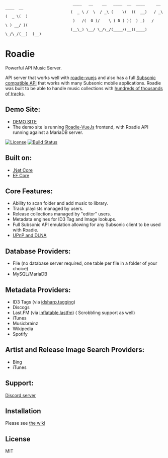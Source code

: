 

                                  ____   __    __   ____  __  ____     __   ____  __  
                                 (  _ \ /  \  / _\ (    \(  )(  __)   / _\ (  _ \(  ) 
                                  )   /(  O )/    \ ) D ( )(  ) _)   /    \ ) __/ )(  
                                 (__\_) \__/ \_/\_/(____/(__)(____)  \_/\_/(__)  (__) 


 
Roadie
======
Powerful API Music Server.

API server that works well with [roadie-vuejs](https://github.com/sphildreth/roadie-vuejs) and also has a full [Subsonic compatible API](http://www.subsonic.org/pages/apps.jsp) that works with many Subsonic mobile applications. Roadie was built to be able to handle music collections with [hundreds of thousands of tracks](http://www.redferret.net/?page_id=38781).

Demo Site:
---------
* [DEMO SITE](https://www.roadie.rocks/)
* The demo site is running  [Roadie-VueJs](https://github.com/sphildreth/roadie-vuejs) frontend, with Roadie API running against a MariaDB server.

[![License](https://img.shields.io/badge/License-MIT-blue.svg)](https://opensource.org/licenses/MIT)
[![Build Status](https://travis-ci.org/sphildreth/roadie.svg?branch=master)](https://travis-ci.org/sphildreth/roadie)

Built on:
---------
* [.Net Core](https://docs.microsoft.com/en-us/dotnet/core/)
* [EF Core](https://docs.microsoft.com/en-us/ef/core/)

Core Features:
---------
* Ability to scan folder and add music to library.
* Track playlists managed by users.
* Release collections managed by "editor" users.
* Metadata engines for ID3 Tag and Image lookups.
* Full Subsonic API emulation allowing for any Subsonic client to be used with Roadie.
* [UPnP and DLNA](https://github.com/sphildreth/roadie/wiki/DLNA)

Database Providers:
---------
* File (no database server required, one table per file in a folder of your choice)
* MySQL/MariaDB

Metadata Providers:
---------
* ID3 Tags (via [idsharp.tagging](https://github.com/RandallFlagg/IdSharpCore))
* Discogs
* Last.FM (via [inflatable.lastfm](https://github.com/inflatablefriends/lastfm)) ( Scrobbling support as well)
* iTunes
* Musicbrainz
* Wikipedia
* Spotify

Artist and Release Image Search Providers:
---------
* Bing
* iTunes

Support:
------------
[Discord server](https://discord.gg/pZyznJN)

Installation
------------
Please see [the wiki](https://github.com/sphildreth/roadie-dotnetcore/wiki)

License
-------
MIT

